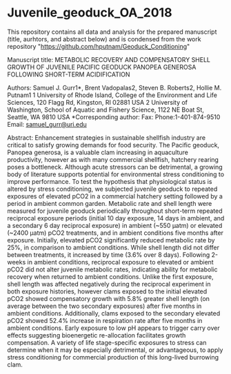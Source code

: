 # Juvenile_geoduck_OA_2018
This repository contains all data and analysis for the prepared manuscript (title, aurhtors, and abstract below)
and is condensed from the work repository "https://github.com/hputnam/Geoduck_Conditioning"

Manuscript title:
METABOLIC RECOVERY AND COMPENSATORY SHELL GROWTH OF JUVENILE PACIFIC GEODUCK PANOPEA GENEROSA FOLLOWING SHORT-TERM ACIDIFICATION 

Authors:
Samuel J. Gurr1*, Brent Vadopalas2, Steven B. Roberts2, Hollie M. Putnam1
1   University of Rhode Island, College of the Environment and Life Sciences, 120 Flagg Rd, Kingston, RI 02881 USA
2   University of Washington, School of Aquatic and Fishery Science, 1122 NE Boat St, Seattle, WA 9810 USA
*Corresponding author: Fax: Phone:1-401-874-9510 Email: samuel_gurr@uri.edu

Abstract:
Enhancement strategies in sustainable shellfish industry are critical to satisfy growing demands for food security. The Pacific geoduck, Panopea generosa, is a valuable clam increasing in aquaculture productivity, however as with many commercial shellfish, hatchery rearing poses a bottleneck. Although acute stressors can be detrimental, a growing body of literature supports potential for environmental stress conditioning to improve performance. To test the hypothesis that physiological status is altered by stress conditioning, we subjected juvenile geoduck to repeated exposures of elevated pCO2 in a commercial hatchery setting followed by a period in ambient common garden. Metabolic rate and shell length were measured for juvenile geoduck periodically throughout short-term repeated reciprocal exposure periods (initial 10 day exposure, 14 days in ambient, and a secondary 6 day reciprocal exposure) in ambient (~550 µatm) or elevated (~2400 µatm) pCO2 treatments, and in ambient conditions five months after exposure. Initially, elevated pCO2 significantly reduced metabolic rate by 25%, in comparison to ambient conditions. While shell length did not differ between treatments, it increased by time (3.6% over 8 days). Following 2-weeks in ambient conditions, reciprocal exposure to elevated or ambient pCO2 did not alter juvenile metabolic rates, indicating ability for metabolic recovery when returned to ambient conditions. Unlike the first exposure, shell length was affected negatively during the reciprocal experiment in both exposure histories, however clams exposed to the initial elevated pCO2 showed compensatory growth with 5.8% greater shell length (on average between the two secondary exposures) after five months in ambient conditions. Additionally, clams exposed to the secondary elevated pCO2 showed 52.4% increase in respiration rate after five months in ambient conditions. Early exposure to low pH appears to trigger carry over effects suggesting bioenergetic re-allocation facilitates growth compensation. A variety of life stage-specific exposures to stress can determine when it may be especially detrimental, or advantageous, to apply stress conditioning for commercial production of this long-lived burrowing clam.
